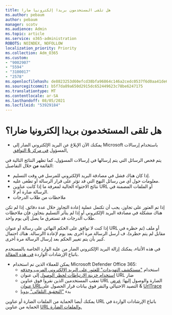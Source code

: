 ```yaml
---
title: هل تلقى المستخدمون بريدا إلكترونيا ضارا
ms.author: pebaum
author: pebaum
manager: scotv
ms.audience: Admin
ms.topic: article
ms.service: o365-administration
ROBOTS: NOINDEX, NOFOLLOW
localization_priority: Priority
ms.collection: Adm_O365
ms.custom:
- "9002907"
- "5594"
- "3100017"
- "2578"
ms.openlocfilehash: de8823253d60efcd38bfa96864c146a2cedc0537f6d0aa41de6dafc6c7debc03
ms.sourcegitcommit: b5f7da89a650d2915dc652449623c78be6247175
ms.translationtype: MT
ms.contentlocale: ar-SA
ms.lasthandoff: 08/05/2021
ms.locfileid: "53929184"
---
```

# <a name="did-your-users-receive-malicious-email"></a>هل تلقى المستخدمون بريدا إلكترونيا ضارا؟

- يمكنك الآن الإبلاغ عن البريد الإلكتروني الضار إلى Microsoft باستخدام إرسالات المسؤول [في مركز & التوافق.](https://sip.protection.office.com/reportsubmission)

يتم فحص الرسائل [](https://sip.protection.office.com/reportsubmission) التي يتم إرسالها في إرسالات المسؤول، كما تظهر النتائج التالية في القائمة **من** خلال التفاصيل:

- إذا كان هناك فشل في مصادقة البريد الإلكتروني للمرسل في وقت التسليم.
- معلومات حول أي من رسائل النهج التي قد تؤثر على قرار الرسالة أو تطغى عليه.
- نتائج الاحتواء الحالية لمعرفة ما إذا كانت عناوين URL أو الملفات المضمنة في الرسالة ضارة أم لا.
- ملاحظات من طلاب الدرجات

إذا تم العثور على تجاوز، يجب أن تكتمل عملية إعادة التجاوز خلال عدة دقائق. إذا لم تكن هناك مشكلة في مصادقة البريد الإلكتروني أو إذا لم يتأثر التسليم بتجاوز، فإن ملاحظات طلاب الدرجات قد تستغرق ما يصل إلى يوم واحد.

إذا كنت لا توافق على الحكم النهائي على رسالة أو عنوان URL أو ملف (تم حظره في مقابل لم يتم حظره)، ف أرسل الرسالة مرة أخرى بعد يوم لإعادة االرسالة. هناك احتمال كبير بأن يتم تغيير الحكم بعد إرسال الرسالة مرة أخرى.

في هذه الأثناء، يمكنك إزالة البريد الإلكتروني الضار من علبة الوارد الخاصة بالمستخدم باتباع الإرشادات الواردة [في هذه المقالة](https://docs.microsoft.com/microsoft-365/compliance/search-for-and-delete-messages-in-your-organization).

- يمكن للعملاء الذين تم استخدام Microsoft Defender Office 365:
    - استخدام ["مستكشف التهديدات" للعثور على البريد الإلكتروني المريب وحذفه](https://docs.microsoft.com/microsoft-365/security/office-365-security/investigate-malicious-email-that-was-delivered)
    - [استخدام خزينة الارتباطات لحظر الوصول](https://docs.microsoft.com/microsoft-365/security/office-365-security/atp-safe-links) إلى عنوان URL ضار
    - تعقب المستخدمين الذين نقروا فوق عناوين URL الضارة والوصول إليها: [عرض عنوان URL](https://docs.microsoft.com/microsoft-365/security/office-365-security/threat-explorer)التصيد الاحتيالي والنقر فوق بيانات قرار الحصول على  &  [UrlTrace](https://docs.microsoft.com/powershell/module/exchange/get-urltrace)
    - بدء ["التحقيق التلقائي" يدويا](https://docs.microsoft.com/microsoft-365/security/office-365-security/automated-investigation-response-office)

يمكنك أيضا الحماية من الملفات الضارة أو عناوين URL باتباع الإرشادات الواردة في الحماية من عناوين [URL والملفات الضارة.](https://docs.microsoft.com/microsoft-365/security/office-365-security/protect-against-threats)